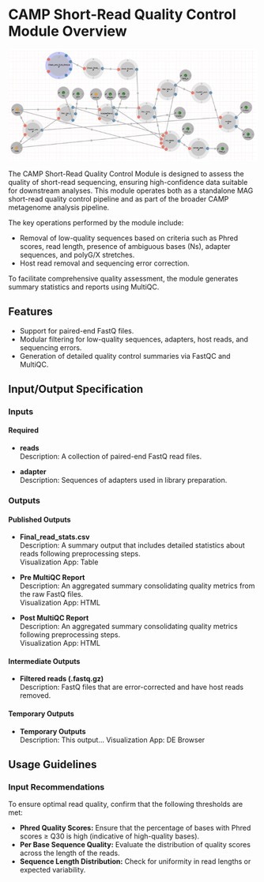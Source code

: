 # CAMP Short-Read Quality Control Module Overview

![CAMP short read pipeline](../../images/camp-pipeline/CAMP-short-read.png)

The CAMP Short-Read Quality Control Module is designed to assess the quality of short-read sequencing, ensuring high-confidence data suitable for downstream analyses. This module operates both as a standalone MAG short-read quality control pipeline and as part of the broader CAMP metagenome analysis pipeline. 

The key operations performed by the module include:

- Removal of low-quality sequences based on criteria such as Phred scores, read length, presence of ambiguous bases (Ns), adapter sequences, and polyG/X stretches.
- Host read removal and sequencing error correction.

To facilitate comprehensive quality assessment, the module generates summary statistics and reports using MultiQC.

## Features

- Support for paired-end FastQ files.
- Modular filtering for low-quality sequences, adapters, host reads, and sequencing errors.
- Generation of detailed quality control summaries via FastQC and MultiQC.

## Input/Output Specification

### Inputs

#### Required
- **reads**  
  Description: A collection of paired-end FastQ read files.

- **adapter**  
  Description: Sequences of adapters used in library preparation.

### Outputs

#### Published Outputs
- **Final_read_stats.csv**  
  Description: A summary output that includes detailed statistics about reads following preprocessing steps.  
  Visualization App: Table

- **Pre MultiQC Report**  
  Description: An aggregated summary consolidating quality metrics from the raw FastQ files.  
  Visualization App: HTML

- **Post MultiQC Report**  
  Description: An aggregated summary consolidating quality metrics following preprocessing steps.  
  Visualization App: HTML

#### Intermediate Outputs
- **Filtered reads (.fastq.gz)**  
  Description: FastQ files that are error-corrected and have host reads removed.

#### Temporary Outputs
- **Temporary Outputs**  
  Description: This output...
  Visualization App: DE Browser

## Usage Guidelines

### Input Recommendations

To ensure optimal read quality, confirm that the following thresholds are met:

- **Phred Quality Scores:** Ensure that the percentage of bases with Phred scores ≥ Q30 is high (indicative of high-quality bases).
- **Per Base Sequence Quality:** Evaluate the distribution of quality scores across the length of the reads.
- **Sequence Length Distribution:** Check for uniformity in read lengths or expected variability.
